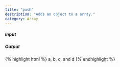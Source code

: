 ```yaml
---
title: "push"
description: "Adds an object to a array."
category: Array
---
```

##### Input


##### Output

{% highlight html %}
a, b, c, and d
{% endhighlight %}